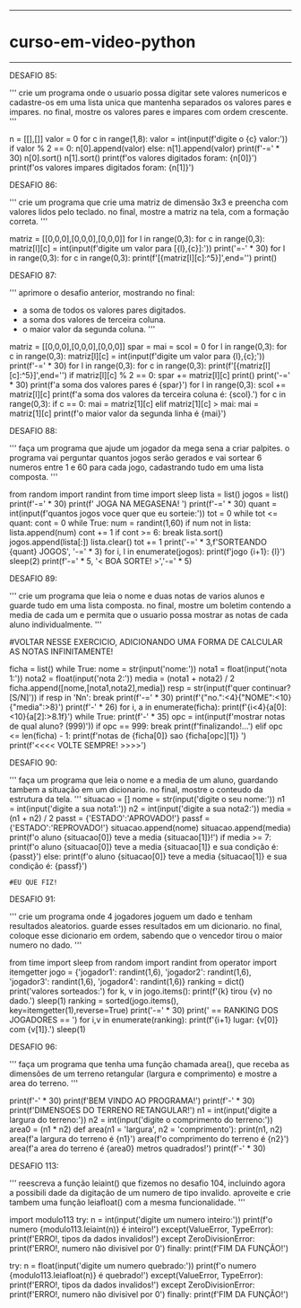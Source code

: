 ---------------------------------------------------------------------------------------------------------------------------------------------------------------------------------
# curso-em-video-python
---------------------------------------------------------------------------------------------------------------------------------------------------------------------------------

DESAFIO 85: 

'''
crie um programa onde o usuario possa digitar sete valores numericos e cadastre-os em
uma lista unica que mantenha separados os valores pares e impares. no final, mostre os
valores pares e impares com ordem crescente.
'''

n = [[],[]]
valor = 0
for c in range(1,8):
    valor = int(input(f'digite o {c} valor:'))
    if valor % 2 == 0:
        n[0].append(valor)
    else:
        n[1].append(valor)
print(f'-=' * 30)
n[0].sort()
n[1].sort()
print(f'os valores digitados foram: {n[0]}')
print(f'os valores impares digitados foram: {n[1]}')

DESAFIO 86:

'''
crie um programa que crie uma matriz de dimensão 3x3 e preencha com valores lidos pelo
teclado. no final, mostre a matriz na tela, com a formação correta.
'''

matriz = [[0,0,0],[0,0,0],[0,0,0]]
for l in range(0,3):
    for c in range(0,3):
        matriz[l][c] = int(input(f'digite um valor para [{l},{c}]:'))
print('=-' * 30)
for l in range(0,3):
    for c in range(0,3):
        print(f'[{matriz[l][c]:^5}]',end='')
    print()
    
DESAFIO 87:

'''
aprimore o desafio anterior, mostrando no final:
- a soma de todos os valores pares digitados.
- a soma dos valores de terceira coluna.
- o maior valor da segunda coluna.
'''

matriz = [[0,0,0],[0,0,0],[0,0,0]]
spar = mai = scol = 0
for l in range(0,3):
    for c in range(0,3):
        matriz[l][c] = int(input(f'digite um valor para {l},{c};'))
print(f'-=' * 30)
for l in range(0,3):
    for c in range(0,3):
        print(f'[{matriz[l][c]:^5}]',end='')
        if matriz[l][c] % 2 == 0:
            spar += matriz[l][c]
    print()
print('-=' * 30)
print(f'a soma dos valores pares é {spar}')
for l in range(0,3):
    scol += matriz[l][c]
print(f'a soma dos valores da terceira coluna é: {scol}.')
for c in range(0,3):
    if c == 0:
        mai = matriz[1][c]
    elif matriz[1][c] > mai:
        mai = matriz[1][c]
print(f'o maior valor da segunda linha é {mai}')

DESAFIO 88:

'''
faça um programa que ajude um jogador da mega sena a criar palpites. o programa vai
perguntar quantos jogos serão gerados e vai sortear 6 numeros entre 1 e 60 para cada
jogo, cadastrando tudo em uma lista composta.
'''

from random import randint
from time import sleep
lista = list()
jogos = list()
print(f'-=' * 30)
print(f'                    JOGA NA MEGASENA!       ')
print(f'-=' * 30)
quant = int(input(f'quantos jogos voce quer que eu sorteie:'))
tot = 0
while tot <= quant:
    cont = 0
    while True:
        num = randint(1,60)
        if num not in lista:
            lista.append(num)
            cont += 1
        if cont >= 6:
            break
    lista.sort()
    jogos.append(lista[:])
    lista.clear()
    tot += 1
print('-=' * 3,f'SORTEANDO {quant} JOGOS', '-=' * 3)
for i, l in enumerate(jogos):
    print(f'jogo {i+1}: {l}')
    sleep(2)
print(f'-=' * 5, '< BOA SORTE! >','-=' * 5)

DESAFIO 89:

'''
crie um programa que leia o nome e duas notas de varios alunos e guarde tudo em uma lista
composta. no final, mostre um boletim contendo a media de cada um e permita que o usuario
possa mostrar as notas de cada aluno individualmente.
'''

#VOLTAR NESSE EXERCICIO, ADICIONANDO UMA FORMA DE CALCULAR AS NOTAS INFINITAMENTE!

ficha = list()
while True:
    nome = str(input('nome:'))
    nota1 = float(input('nota 1:'))
    nota2 = float(input('nota 2:'))
    media = (nota1 + nota2) / 2
    ficha.append([nome,[nota1,nota2],media])
    resp = str(input(f'quer continuar? [S/N]'))
    if resp in 'Nn':
        break
print(f'-=' * 30)
print(f'{"no.":<4}{"NOME":<10}{"media":>8}')
print(f'-' * 26)
for i, a in enumerate(ficha):
    print(f'{i<4}{a[0]:<10}{a[2]:>8.1f}')
while True:
    print(f'-' * 35)
    opc = int(input(f'mostrar notas de qual aluno? (999)'))
    if opc == 999:
        break
        print(f'finalizando!...')
    elif opc <= len(ficha) - 1:
        print(f'notas de {ficha[0]} sao {ficha[opc][1]} ')
print(f'<<<< VOLTE SEMPRE! >>>>')

DESAFIO 90:

'''
faça um programa que leia o nome e a media de um aluno, guardando tambem a situação em um
dicionario. no final, mostre o conteudo da estrutura da tela.
'''
situacao = []
nome = str(input('digite o seu nome:'))
n1 = int(input('digite a sua nota1:'))
n2 = int(input('digite a sua nota2:'))
media = (n1 + n2) / 2
passt = {'ESTADO':'APROVADO!'}
passf = {'ESTADO':'REPROVADO!'}
situacao.append(nome)
situacao.append(media)
print(f'o aluno {situacao[0]} teve a media {situacao[1]}!')
if media >= 7:
    print(f'o aluno {situacao[0]} teve a media {situacao[1]} e sua condição é: {passt}')
else:
    print(f'o aluno {situacao[0]} teve a media {situacao[1]} e sua condição é: {passf}')

    #EU QUE FIZ!
    
DESAFIO 91:

'''
crie um programa onde 4 jogadores joguem um dado e tenham resultados aleatorios. guarde
esses resultados em um dicionario. no final, coloque esse dicionario em ordem, sabendo que
o vencedor tirou o maior numero no dado.
'''

from time import sleep
from random import randint
from operator import itemgetter
jogo = {'jogador1': randint(1,6),
        'jogador2': randint(1,6),
        'jogador3': randint(1,6),
        'jogador4': randint(1,6)}
ranking = dict()
print('valores sorteados:')
for k, v in jogo.items():
    print(f'{k} tirou {v} no dado.')
    sleep(1)
ranking = sorted(jogo.items(), key=itemgetter(1),reverse=True)
print('-=' * 30)
print(' == RANKING DOS JOGADORES == ')
for i,v in enumerate(ranking):
    print(f'{i+1} lugar: {v[0]} com {v[1]}.')
    sleep(1)
    
DESAFIO 96:

'''
faça um programa que tenha uma função chamada area(), que receba as dimensões de um
terreno retangular (largura e comprimento) e mostre a area do terreno.
'''


print(f'-' * 30)
print(f'BEM VINDO AO PROGRAMA!')
print(f'-' * 30)
print(f'DIMENSOES DO TERRENO RETANGULAR!')
n1 = int(input('digite a largura do terreno:'))
n2 = int(input('digite o comprimento do terreno:'))
area0 = (n1 * n2)
def area(n1 = 'largura', n2 = 'comprimento'):
    print(n1, n2)
area(f'a largura do terreno é {n1}')
area(f'o comprimento do terreno é {n2}')
area(f'a area do terreno é {area0} metros quadrados!')
print(f'-' * 30)

DESAFIO 113:

'''
reescreva a função leiaint() que fizemos no desafio 104, incluindo agora a possibili
dade da digitação de um numero de tipo invalido. aproveite e crie tambem uma função
leiafloat() com a mesma funcionalidade.
'''

import modulo113
try:
    n = int(input('digite um numero inteiro:'))
    print(f'o numero {modulo113.leiaint(n)} é inteiro!')
except(ValueError, TypeError):
    print(f'ERRO!, tipos da dados invalidos!')
except ZeroDivisionError:
    print(f'ERRO!, numero não divisivel por 0')
finally:
    print(f'FIM DA FUNÇÃO!')


try:
    n = float(input('digite um numero quebrado:'))
    print(f'o numero {modulo113.leiafloat(n)} é quebrado!')
except(ValueError, TypeError):
    print(f'ERRO!, tipos da dados invalidos!')
except ZeroDivisionError:
    print(f'ERRO!, numero não divisivel por 0')
finally:
    print(f'FIM DA FUNÇÃO!')



